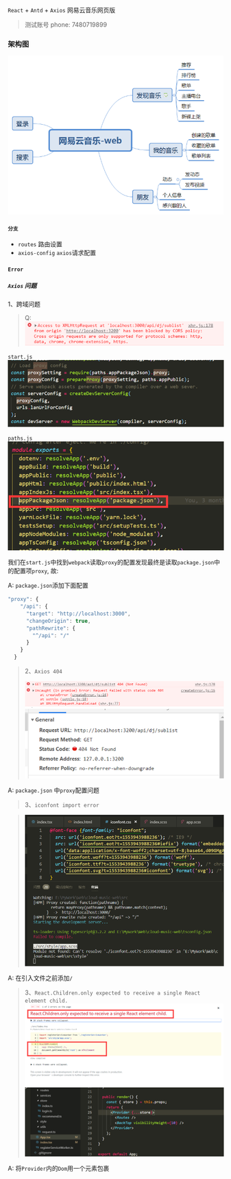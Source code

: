 <!--
 * @Author: Rainy
 * @Github: https://github.com/Rain120
 * @Date: 2019-01-06 15:26:29
 * @LastEditTime: 2019-03-30 22:36:30
 -->

`React` + `Antd` + `Axios` 网易云音乐网页版

> 测试账号
> phone: 7480719899

### **架构图**
![web-struct](./网易云音乐-web.png)

#### `分支`
  - `routes` 路由设置
  - `axios-config` `axios`请求配置

#### `Error`

##### `Axios` 问题
1、跨域问题
> Q: ![CORS](./errors_screenshot/axios/cors.png)

`start.js`
![start-load-proxy](./errors_screenshot/axios/start-load-proxy.png)

`paths.js`
![path-load-proxy](./errors_screenshot/axios/path-load-proxy.png)

我们在`start.js`中找到`webpack`读取`proxy`的配置发现最终是读取`package.json`中的配置项`proxy`, 故: 

A: `package.json`添加下面配置
```javascript
"proxy": {
    "/api": {
      "target": "http://localhost:3000",
      "changeOrigin": true,
      "pathRewrite": {
        "^/api": "/"
      }
    }
  }
```

> 2、`Axios 404`
> 
> ![axios-404](./errors_screenshot/axios/axios-404.png) ![network](./errors_screenshot/axios/network.png)

A: `package.json` 中`proxy`配置问题

> 3、`iconfont import error`

> ![iconfont_import_error](./errors_screenshot/fonts/iconfont_import_error.png)

A: 在引入文件之前添加`/`

> 3、`React.Children.only expected to receive a single React element child.`
> ![single-react-element](./errors_screenshot/react/single-react-element.png) ![app_tsx](./errors_screenshot/react/app_tsx.png)

A: 将`Provider`内的`Dom`用一个元素包裹
